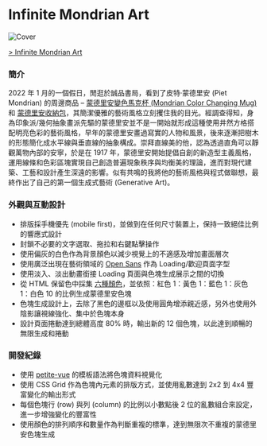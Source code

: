 # Infinite Mondrian Art

![Cover](https://cdn.dribbble.com/users/3800131/screenshots/17315331/media/fba91e10d3851332edd6d1405c95ce1e.png)

[> Infinite Mondrian Art](https://mondrian-art.netlify.app/)

### 簡介
2022 年 1 月的一個假日，閒逛於誠品書局，看到了皮特·蒙德里安 (Piet Mondrian) 的周邊商品 – [蒙德里安變色馬克杯 (Mondrian Color Changing Mug)](https://www.eslite.com/product/1005140612574658) 和 [蒙德里安收納包](https://www.eslite.com/product/1005140612574657)，其簡潔優雅的藝術風格立刻攫住我的目光。經調查得知，身為印象派/幾何抽象畫派先驅的蒙德里安並不是一開始就形成這種使用井然方格搭配明亮色彩的藝術風格，早年的蒙德里安畫過寫實的人物和風景，後來逐漸把樹木的形態簡化成水平線與垂直線的抽象構成。崇拜直線美的他，認為透過直角可以靜觀萬物內部的安寧，於是在 1917 年，蒙德里安開始提倡自創的新造型主義風格，運用線條和色彩區塊實現自己創造普遍現象秩序與均衡美的理論，進而對現代建築、工藝和設計產生深遠的影響。似有共鳴的我將他的藝術風格與程式做聯想，最終作出了自己的第一個生成式藝術 (Generative Art)。

### 外觀與互動設計
- 排版採手機優先 (mobile first)，並做到在任何尺寸裝置上，保持一致絕佳比例的響應式設計
- 封鎖不必要的文字選取、拖拉和右鍵點擊操作
- 使用偏灰的白色作為背景顏色以減少視覺上的不適感及增加畫面層次
- 使用廣泛出現在藝術領域的 [Open Sans](https://fonts.google.com/specimen/Open+Sans) 作為 Loading/歡迎頁面字型
- 使用淡入、淡出動畫銜接 Loading 頁面與色塊生成展示之間的切換
- 從 HTML 保留色中採集 [六種顏色](https://color-names.netlify.app/?colors=+crimson+gold+royalblue+darkgray+black+white)，並依照：紅色 1：黃色 1：藍色 1：灰色 1：白色 10 的比例生成蒙德里安色塊
- 色塊生成設計上，去除了黑色的邊框以及使用圓角增添親近感，另外也使用外陰影讓視線強化、集中於色塊本身
- 設計頁面捲動達到總體高度 80% 時，輸出新的 12 個色塊，以此達到順暢的無限生成和捲動

### 開發紀錄
- 使用 [petite-vue](https://github.com/vuejs/petite-vue) 的模板語法將色塊資料視覺化
- 使用 CSS Grid 作為色塊內元素的排版方式，並使用亂數達到 2x2 到 4x4 豐富變化的輸出形式
- 每個色塊行 (row) 與列 (column) 的比例以小數點後 2 位的亂數組合來設定，進一步增強變化的豐富性
- 使用顏色的排列順序和數量作為判斷重複的標準，達到無限次不重複的蒙德里安色塊生成